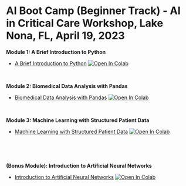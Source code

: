 # AI Boot Camp (Beginner Track) - AI in Critical Care Workshop, Lake Nona, FL, April 19, 2023

**Module 1: A Brief Introduction to Python**
* [A Brief Introduction to Python](https://github.com/gatorai/aicc23/blob/main/Lake%20Nona%20-%201%20-%20A%20Brief%20Introduction%20to%20Python.ipynb) [![Open In Colab](https://colab.research.google.com/assets/colab-badge.svg)](https://colab.research.google.com/github/gatorai/aicc23/blob/main/Lake%20Nona%20-%201%20-%20A%20Brief%20Introduction%20to%20Python.ipynb)

$~$
$~$

**Module 2: Biomedical Data Analysis with Pandas**
* [Biomedical Data Analysis with Pandas](https://github.com/gatorai/aicc23/blob/main/Lake%20Nona%20-%202%20-%20Biomedical%20Data%20Analysis%20with%20Pandas.ipynb) [![Open In Colab](https://colab.research.google.com/assets/colab-badge.svg)](https://colab.research.google.com/github/gatorai/aicc23/blob/main/Lake%20Nona%20-%202%20-%20Biomedical%20Data%20Analysis%20with%20Pandas.ipynb)

$~$
$~$

**Module 3: Machine Learning with Structured Patient Data**
* [Machine Learning with Structured Patient Data](https://github.com/gatorai/aicc23/blob/main/Lake%20Nona%20-%203%20-%20Machine%20Learning%20with%20Structured%20Patient%20Data.ipynb) [![Open In Colab](https://colab.research.google.com/assets/colab-badge.svg)](https://colab.research.google.com/github/gatorai/aicc23/blob/main/Lake%20Nona%20-%203%20-%20Machine%20Learning%20with%20Structured%20Patient%20Data.ipynb)

$~$

$~$

**(Bonus Module): Introduction to Artificial Neural Networks**
* [Introduction to Artificial Neural Networks](https://github.com/gatorai/aicc23/blob/main/Lake%20Nona%20-%20Bonus%20-%20Introduction%20to%20Artificial%20Neural%20Networks.ipynb) [![Open In Colab](https://colab.research.google.com/assets/colab-badge.svg)](https://colab.research.google.com/github/gatorai/aicc23/blob/main/Lake%20Nona%20-%20Bonus%20-%20Introduction%20to%20Artificial%20Neural%20Networks.ipynb)
  
